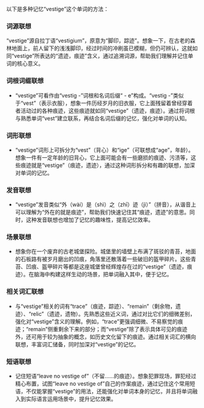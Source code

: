 以下是多种记忆“vestige”这个单词的方法：

### 词源联想
“vestige”源自拉丁语“vestigium”，原意为“脚印，踪迹”。想象一下，在古老的森林地面上，前人留下的浅浅脚印，经过时间的冲刷虽已模糊，但仍可辨认，这就如同“vestige”所表达的“遗迹，痕迹”含义，通过追溯词源，帮助我们理解并记住单词的核心意义。

### 词根词缀联想
 - “vestige”可看作由“vestig -”词根和名词后缀“ - e”构成。“vestig -”类似于“vest”（表示衣服），想象一件历经岁月的旧衣服，它上面残留着曾经穿着者活动过的各种痕迹，这些痕迹就如同“vestige”（遗迹，痕迹）。通过将词根与熟悉单词“vest”建立联系，再结合名词后缀的记忆，强化对单词的认知。

### 词形联想
 - “vestige”词形上可拆分为“vest”（背心）和“ige”（可联想成“age”，年龄）。想象一件有一定年龄的旧背心，它上面可能会有一些磨损的痕迹、污渍等，这些痕迹就是“vestige”（痕迹，遗迹），通过这种词形拆分和有趣的联想，加深对单词的记忆。

### 发音联想
 - “vestige”发音类似“外（wài）是（shì）之（zhī）迹（jì）”（拼音），从谐音上可以理解为“外在的就是痕迹”，帮助我们快速记住其“痕迹，遗迹”的意思。同时，这种发音联想也增加了记忆的趣味性，提高记忆效率。

### 场景联想
 - 想象你在一个废弃的古老城堡探险。城堡里的墙壁上布满了斑驳的青苔，地面的石板路有被岁月磨出的凹痕，角落里还散落着一些破旧的盔甲碎片。这些青苔、凹痕、盔甲碎片等都是这座城堡曾经辉煌存在过的“vestige”（遗迹，痕迹）。在脑海中构建这样生动的场景，把单词融入其中，便于记忆。

### 相关词汇联想
 - 与“vestige”相关的词有“trace”（痕迹，踪迹）、“remain”（剩余物，遗迹）、“relic”（遗迹，遗物）。先熟悉这些近义词，通过对比它们的细微差别，强化对“vestige”含义的理解。例如，“trace”更强调细微、不易察觉的痕迹；“remain”侧重剩余下来的部分；而“vestige”除了表示具体可见的痕迹外，还可用于较为抽象的概念，如历史文化留下的痕迹。通过相关词汇的横向联想，丰富词汇储备，同时加深对“vestige”的记忆。

### 短语联想
 - 记住短语“leave no vestige of”（不留……的痕迹）。想象犯罪现场，罪犯经过精心布置，试图“leave no vestige of”自己的作案痕迹，通过记住这个常用短语，不仅能掌握“vestige”的用法，还能强化对单词本身的记忆，并且将单词融入到实际语言运用场景中，提升记忆效果。 